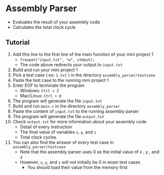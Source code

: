 # Assembly Parser

- Evaluates the result of your assembly code
- Calculates the total clock cycle

## Tutorial

1. Add this line to the first line of the main function of your mini project 1
    - `freopen("input.txt", "w", stdout);`
    - The code above redirects your output to `input.txt`
2. Build and run your mini project 1
3. Pick a test case ( ex: `1.txt` ) in the directory `assembly_parser/testcase`
4. Paste the test case to the running mini project 1
5. Enter EOF to terminate the program
    - Windows: `Ctrl + Z`
    - Mac/Linux: `Ctrl + D`
6. The program will generate the file `input.txt`
7. Build and run `main.c` in the directory `assembly_parser`
8. Paste the content of `input.txt` to the running assembly parser
9. The program will generate the file `output.txt`
10. Check `output.txt` for more information about your assembly code
    - Detail of every instruction
    - The final value of variables `x`, `y`, and `z`
    - Total clock cycles
11. You can also find the answer of every test case in `assembly_parser/testcase`
    - Note that the assembly parser uses 0 as the initial value of x , y , and z
    - However, `x`, `y`, and `z` will not initially be 0 in exam test cases
        - You should load their value from the memory first
